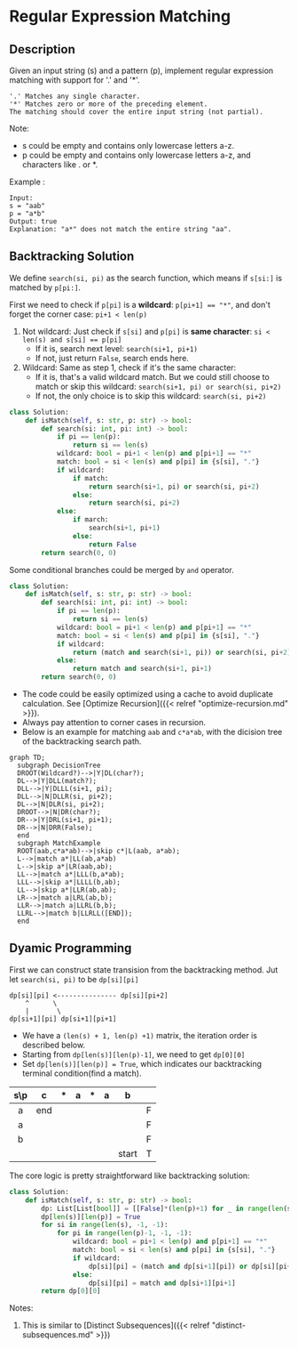# Regular Expression Matching


<!--more-->

## Description
Given an input string (s) and a pattern (p), implement regular expression matching with support for '.' and '*'.

```
'.' Matches any single character.
'*' Matches zero or more of the preceding element.
The matching should cover the entire input string (not partial).
```

Note:
 - s could be empty and contains only lowercase letters a-z.
 - p could be empty and contains only lowercase letters a-z, and characters like . or *.

Example :
```
Input:
s = "aab"
p = "a*b"
Output: true
Explanation: "a*" does not match the entire string "aa".
```

## Backtracking Solution

We define `search(si, pi)` as the search function, which means if `s[si:]` is matched by `p[pi:]`.

First we need to check if `p[pi]` is a **wildcard**: `p[pi+1] == "*"`, and don't forget the corner case: `pi+1 < len(p)`
1. Not wildcard: Just check if `s[si]` and `p[pi]` is **same character**: `si < len(s) and s[si] == p[pi]`
    - If it is, search next level: `search(si+1, pi+1)`
    - If not, just return `False`, search ends here.
2. Wildcard: Same as step 1, check if it's the same character: 
    - If it is, that's a valid wildcard match. But we could still choose to match or skip this wildcard: `search(si+1, pi) or search(si, pi+2)`
    - If not, the only choice is to skip this wildcard: `search(si, pi+2)`

```python
class Solution:
    def isMatch(self, s: str, p: str) -> bool:
        def search(si: int, pi: int) -> bool:
            if pi == len(p): 
                return si == len(s)
            wildcard: bool = pi+1 < len(p) and p[pi+1] == "*"
            match: bool = si < len(s) and p[pi] in {s[si], "."}
            if wildcard:
                if match:
                    return search(si+1, pi) or search(si, pi+2)
                else:
                    return search(si, pi+2)
            else:
                if march:
                    search(si+1, pi+1)
                else:
                    return False
        return search(0, 0)
```
 
Some conditional branches could be merged by `and` operator.
  
```python
class Solution:
    def isMatch(self, s: str, p: str) -> bool:
        def search(si: int, pi: int) -> bool:
            if pi == len(p): 
                return si == len(s)
            wildcard: bool = pi+1 < len(p) and p[pi+1] == "*"
            match: bool = si < len(s) and p[pi] in {s[si], "."}
            if wildcard:
                return (match and search(si+1, pi)) or search(si, pi+2)
            else:
                return match and search(si+1, pi+1)
        return search(0, 0)
```

 - The code could be easily optimized using a cache to avoid duplicate calculation. See [Optimize Recursion]({{< relref "optimize-recursion.md" >}}).
 - Always pay attention to corner cases in recursion. 
 - Below is an example for matching `aab` and `c*a*ab`, with the dicision tree of the backtracking search path.

```mermaid
graph TD;
  subgraph DecisionTree
  DROOT(Wildcard?)-->|Y|DL(char?);
  DL-->|Y|DLL(match?);
  DLL-->|Y|DLLL(si+1, pi);
  DLL-->|N|DLLR(si, pi+2);
  DL-->|N|DLR(si, pi+2);
  DROOT-->|N|DR(char?);
  DR-->|Y|DRL(si+1, pi+1);
  DR-->|N|DRR(False);
  end
  subgraph MatchExample
  ROOT(aab,c*a*ab)-->|skip c*|L(aab, a*ab);
  L-->|match a*|LL(ab,a*ab)
  L-->|skip a*|LR(aab,ab);
  LL-->|match a*|LLL(b,a*ab);
  LLL-->|skip a*|LLLL(b,ab);
  LL-->|skip a*|LLR(ab,ab);
  LR-->|match a|LRL(ab,b);
  LLR-->|match a|LLRL(b,b);
  LLRL-->|match b|LLRLL([END]);
  end
```

## Dyamic Programming

First we can construct state transision from the backtracking method. Jut let `search(si, pi)` to be `dp[si][pi]`

```text
dp[si][pi] <--------------- dp[si][pi+2]
    ^      \
    |       \  
dp[si+1][pi] dp[si+1][pi+1]
```

 - We have a `(len(s) + 1, len(p) +1)` matrix, the iteration order is described below. 
 - Starting from `dp[len(s)][len(p)-1]`, we need to get `dp[0][0]`
 - Set `dp[len(s)][len(p)] = True`, which indicates our backtracking terminal condition(find a match).


|s\p|c|\*|a|\*|a|b||
|:-:|:-:|:-:|:-:|:-:|:-:|:-:|:-:|
|a|end||||||F|
|a|||||||F|
|b|||||||F|
|||||||start|T|

The core logic is pretty straightforward like backtracking solution:
```python
class Solution:
    def isMatch(self, s: str, p: str) -> bool:
        dp: List[List[bool]] = [[False]*(len(p)+1) for _ in range(len(s)+1)]
        dp[len(s)][len(p)] = True
        for si in range(len(s), -1, -1):
            for pi in range(len(p)-1, -1, -1):
                wildcard: bool = pi+1 < len(p) and p[pi+1] == "*"
                match: bool = si < len(s) and p[pi] in {s[si], "."}
                if wildcard:
                    dp[si][pi] = (match and dp[si+1][pi]) or dp[si][pi+2]
                else:
                    dp[si][pi] = match and dp[si+1][pi+1]
        return dp[0][0]
```

Notes:
1. This is similar to [Distinct Subsequences]({{< relref "distinct-subsequences.md" >}})
